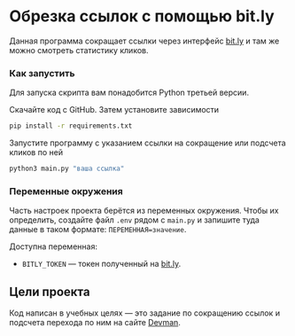 # Обрезка ссылок с помощью bit.ly

Данная программа сокращает ссылки через интерфейс [bit.ly](https://bit.ly) и 
там же можно смотреть статистику кликов.

### Как запустить

Для запуска скрипта вам понадобится Python третьей версии.

Скачайте код с GitHub. Затем установите зависимости

```sh
pip install -r requirements.txt
```

Запустите программу с указанием ссылки на сокращение или подсчета кликов по ней

```sh
python3 main.py "ваша ссылка"
```

### Переменные окружения

Часть настроек проекта берётся из переменных окружения. Чтобы их определить, 
создайте файл `.env` рядом с `main.py` и запишите туда данные в таком формате: 
`ПЕРЕМЕННАЯ=значение`.

Доступна переменная:
- `BITLY_TOKEN` — токен полученный на [bit.ly](https://bitly.is/accesstoken).

## Цели проекта

Код написан в учебных целях — это задание по сокращению ссылок и подсчета 
перехода по ним на сайте [Devman](https://dvmn.org).
